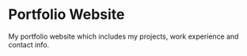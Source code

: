 # Portfolio Website

My portfolio website which includes my projects, work experience and contact info.
